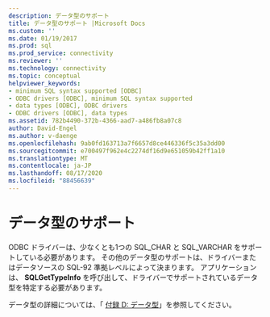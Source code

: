 ```yaml
---
description: データ型のサポート
title: データ型のサポート |Microsoft Docs
ms.custom: ''
ms.date: 01/19/2017
ms.prod: sql
ms.prod_service: connectivity
ms.reviewer: ''
ms.technology: connectivity
ms.topic: conceptual
helpviewer_keywords:
- minimum SQL syntax supported [ODBC]
- ODBC drivers [ODBC], minimum SQL syntax supported
- data types [ODBC], ODBC drivers
- ODBC drivers [ODBC], data types
ms.assetid: 782b4490-372b-4366-aad7-a486fb8a07c8
author: David-Engel
ms.author: v-daenge
ms.openlocfilehash: 9ab0fd163713a7f6657d8ce446336f5c35a3dd00
ms.sourcegitcommit: e700497f962e4c2274df16d9e651059b42ff1a10
ms.translationtype: MT
ms.contentlocale: ja-JP
ms.lasthandoff: 08/17/2020
ms.locfileid: "88456639"
---
```

# <a name="data-type-support"></a>データ型のサポート
ODBC ドライバーは、少なくとも1つの SQL_CHAR と SQL_VARCHAR をサポートしている必要があります。 その他のデータ型のサポートは、ドライバーまたはデータソースの SQL-92 準拠レベルによって決まります。 アプリケーションは、 **SQLGetTypeInfo** を呼び出して、ドライバーでサポートされているデータ型を特定する必要があります。  
  
 データ型の詳細については、「 [付録 D: データ型](../../../odbc/reference/appendixes/appendix-d-data-types.md)」を参照してください。
